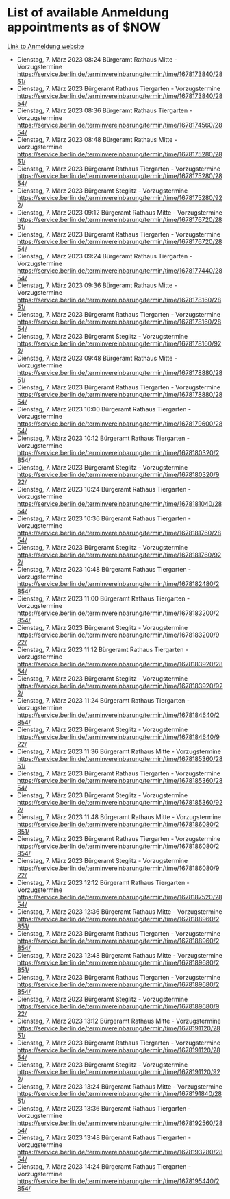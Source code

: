 # List of available Anmeldung appointments as of $NOW
[Link to Anmeldung website](https://service.berlin.de/terminvereinbarung/termin/tag.php?termin=1&anliegen[]=120686&dienstleisterlist=122210,122217,327316,122219,327312,122227,327314,122231,327346,122243,327348,122254,122252,329742,122260,329745,122262,329748,122271,327278,122273,327274,122277,327276,330436,122280,327294,122282,327290,122284,327292,122291,327270,122285,327266,122286,327264,122296,327268,150230,329760,122297,327286,122294,327284,122312,329763,122314,329775,122304,327330,122311,327334,122309,327332,317869,122281,327352,122279,329772,122283,122276,327324,122274,327326,122267,329766,122246,327318,122251,327320,122257,327322,122208,327298,122226,327300&herkunft=http%3A%2F%2Fservice.berlin.de%2Fdienstleistung%2F120686%2F)
- Dienstag, 7. März 2023 08:24 Bürgeramt Rathaus Mitte - Vorzugstermine https://service.berlin.de/terminvereinbarung/termin/time/1678173840/2851/
- Dienstag, 7. März 2023  Bürgeramt Rathaus Tiergarten - Vorzugstermine https://service.berlin.de/terminvereinbarung/termin/time/1678173840/2854/
- Dienstag, 7. März 2023 08:36 Bürgeramt Rathaus Tiergarten - Vorzugstermine https://service.berlin.de/terminvereinbarung/termin/time/1678174560/2854/
- Dienstag, 7. März 2023 08:48 Bürgeramt Rathaus Mitte - Vorzugstermine https://service.berlin.de/terminvereinbarung/termin/time/1678175280/2851/
- Dienstag, 7. März 2023  Bürgeramt Rathaus Tiergarten - Vorzugstermine https://service.berlin.de/terminvereinbarung/termin/time/1678175280/2854/
- Dienstag, 7. März 2023  Bürgeramt Steglitz - Vorzugstermine https://service.berlin.de/terminvereinbarung/termin/time/1678175280/922/
- Dienstag, 7. März 2023 09:12 Bürgeramt Rathaus Mitte - Vorzugstermine https://service.berlin.de/terminvereinbarung/termin/time/1678176720/2851/
- Dienstag, 7. März 2023  Bürgeramt Rathaus Tiergarten - Vorzugstermine https://service.berlin.de/terminvereinbarung/termin/time/1678176720/2854/
- Dienstag, 7. März 2023 09:24 Bürgeramt Rathaus Tiergarten - Vorzugstermine https://service.berlin.de/terminvereinbarung/termin/time/1678177440/2854/
- Dienstag, 7. März 2023 09:36 Bürgeramt Rathaus Mitte - Vorzugstermine https://service.berlin.de/terminvereinbarung/termin/time/1678178160/2851/
- Dienstag, 7. März 2023  Bürgeramt Rathaus Tiergarten - Vorzugstermine https://service.berlin.de/terminvereinbarung/termin/time/1678178160/2854/
- Dienstag, 7. März 2023  Bürgeramt Steglitz - Vorzugstermine https://service.berlin.de/terminvereinbarung/termin/time/1678178160/922/
- Dienstag, 7. März 2023 09:48 Bürgeramt Rathaus Mitte - Vorzugstermine https://service.berlin.de/terminvereinbarung/termin/time/1678178880/2851/
- Dienstag, 7. März 2023  Bürgeramt Rathaus Tiergarten - Vorzugstermine https://service.berlin.de/terminvereinbarung/termin/time/1678178880/2854/
- Dienstag, 7. März 2023 10:00 Bürgeramt Rathaus Tiergarten - Vorzugstermine https://service.berlin.de/terminvereinbarung/termin/time/1678179600/2854/
- Dienstag, 7. März 2023 10:12 Bürgeramt Rathaus Tiergarten - Vorzugstermine https://service.berlin.de/terminvereinbarung/termin/time/1678180320/2854/
- Dienstag, 7. März 2023  Bürgeramt Steglitz - Vorzugstermine https://service.berlin.de/terminvereinbarung/termin/time/1678180320/922/
- Dienstag, 7. März 2023 10:24 Bürgeramt Rathaus Tiergarten - Vorzugstermine https://service.berlin.de/terminvereinbarung/termin/time/1678181040/2854/
- Dienstag, 7. März 2023 10:36 Bürgeramt Rathaus Tiergarten - Vorzugstermine https://service.berlin.de/terminvereinbarung/termin/time/1678181760/2854/
- Dienstag, 7. März 2023  Bürgeramt Steglitz - Vorzugstermine https://service.berlin.de/terminvereinbarung/termin/time/1678181760/922/
- Dienstag, 7. März 2023 10:48 Bürgeramt Rathaus Tiergarten - Vorzugstermine https://service.berlin.de/terminvereinbarung/termin/time/1678182480/2854/
- Dienstag, 7. März 2023 11:00 Bürgeramt Rathaus Tiergarten - Vorzugstermine https://service.berlin.de/terminvereinbarung/termin/time/1678183200/2854/
- Dienstag, 7. März 2023  Bürgeramt Steglitz - Vorzugstermine https://service.berlin.de/terminvereinbarung/termin/time/1678183200/922/
- Dienstag, 7. März 2023 11:12 Bürgeramt Rathaus Tiergarten - Vorzugstermine https://service.berlin.de/terminvereinbarung/termin/time/1678183920/2854/
- Dienstag, 7. März 2023  Bürgeramt Steglitz - Vorzugstermine https://service.berlin.de/terminvereinbarung/termin/time/1678183920/922/
- Dienstag, 7. März 2023 11:24 Bürgeramt Rathaus Tiergarten - Vorzugstermine https://service.berlin.de/terminvereinbarung/termin/time/1678184640/2854/
- Dienstag, 7. März 2023  Bürgeramt Steglitz - Vorzugstermine https://service.berlin.de/terminvereinbarung/termin/time/1678184640/922/
- Dienstag, 7. März 2023 11:36 Bürgeramt Rathaus Mitte - Vorzugstermine https://service.berlin.de/terminvereinbarung/termin/time/1678185360/2851/
- Dienstag, 7. März 2023  Bürgeramt Rathaus Tiergarten - Vorzugstermine https://service.berlin.de/terminvereinbarung/termin/time/1678185360/2854/
- Dienstag, 7. März 2023  Bürgeramt Steglitz - Vorzugstermine https://service.berlin.de/terminvereinbarung/termin/time/1678185360/922/
- Dienstag, 7. März 2023 11:48 Bürgeramt Rathaus Mitte - Vorzugstermine https://service.berlin.de/terminvereinbarung/termin/time/1678186080/2851/
- Dienstag, 7. März 2023  Bürgeramt Rathaus Tiergarten - Vorzugstermine https://service.berlin.de/terminvereinbarung/termin/time/1678186080/2854/
- Dienstag, 7. März 2023  Bürgeramt Steglitz - Vorzugstermine https://service.berlin.de/terminvereinbarung/termin/time/1678186080/922/
- Dienstag, 7. März 2023 12:12 Bürgeramt Rathaus Tiergarten - Vorzugstermine https://service.berlin.de/terminvereinbarung/termin/time/1678187520/2854/
- Dienstag, 7. März 2023 12:36 Bürgeramt Rathaus Mitte - Vorzugstermine https://service.berlin.de/terminvereinbarung/termin/time/1678188960/2851/
- Dienstag, 7. März 2023  Bürgeramt Rathaus Tiergarten - Vorzugstermine https://service.berlin.de/terminvereinbarung/termin/time/1678188960/2854/
- Dienstag, 7. März 2023 12:48 Bürgeramt Rathaus Mitte - Vorzugstermine https://service.berlin.de/terminvereinbarung/termin/time/1678189680/2851/
- Dienstag, 7. März 2023  Bürgeramt Rathaus Tiergarten - Vorzugstermine https://service.berlin.de/terminvereinbarung/termin/time/1678189680/2854/
- Dienstag, 7. März 2023  Bürgeramt Steglitz - Vorzugstermine https://service.berlin.de/terminvereinbarung/termin/time/1678189680/922/
- Dienstag, 7. März 2023 13:12 Bürgeramt Rathaus Mitte - Vorzugstermine https://service.berlin.de/terminvereinbarung/termin/time/1678191120/2851/
- Dienstag, 7. März 2023  Bürgeramt Rathaus Tiergarten - Vorzugstermine https://service.berlin.de/terminvereinbarung/termin/time/1678191120/2854/
- Dienstag, 7. März 2023  Bürgeramt Steglitz - Vorzugstermine https://service.berlin.de/terminvereinbarung/termin/time/1678191120/922/
- Dienstag, 7. März 2023 13:24 Bürgeramt Rathaus Mitte - Vorzugstermine https://service.berlin.de/terminvereinbarung/termin/time/1678191840/2851/
- Dienstag, 7. März 2023 13:36 Bürgeramt Rathaus Tiergarten - Vorzugstermine https://service.berlin.de/terminvereinbarung/termin/time/1678192560/2854/
- Dienstag, 7. März 2023 13:48 Bürgeramt Rathaus Tiergarten - Vorzugstermine https://service.berlin.de/terminvereinbarung/termin/time/1678193280/2854/
- Dienstag, 7. März 2023 14:24 Bürgeramt Rathaus Tiergarten - Vorzugstermine https://service.berlin.de/terminvereinbarung/termin/time/1678195440/2854/
